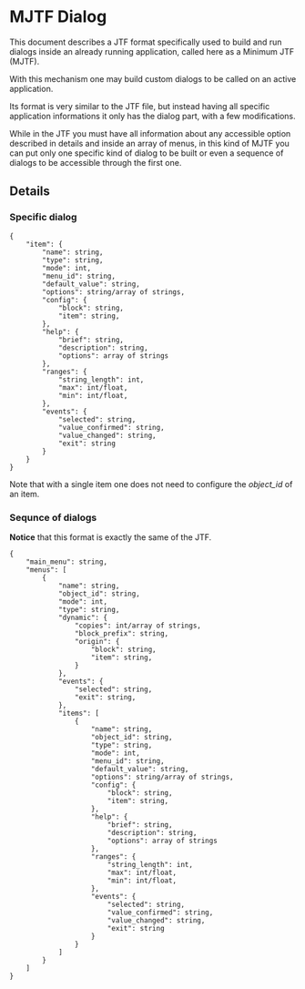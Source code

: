 # MJTF Dialog

This document describes a JTF format specifically used to build and run
dialogs inside an already running application, called here as a
Minimum JTF (MJTF).

With this mechanism one may build custom dialogs to be called on an
active application.

Its format is very similar to the JTF file, but instead having all
specific application informations it only has the dialog part, with a
few modifications.

While in the JTF you must have all information about any accessible
option described in details and inside an array of menus, in this kind
of MJTF you can put only one specific kind of dialog to be built or
even a sequence of dialogs to be accessible through the first one.

## Details

### Specific dialog
```
{
    "item": {
        "name": string,
        "type": string,
        "mode": int,
        "menu_id": string,
        "default_value": string,
        "options": string/array of strings,
        "config": {
            "block": string,
            "item": string,
        },
        "help": {
            "brief": string,
            "description": string,
            "options": array of strings
        },
        "ranges": {
            "string_length": int,
            "max": int/float,
            "min": int/float,
        },
        "events": {
            "selected": string,
            "value_confirmed": string,
            "value_changed": string,
            "exit": string
        }
    }
}
```

Note that with a single item one does not need to configure the _object\_id_ of
an item.

### Sequnce of dialogs

**Notice** that this format is exactly the same of the JTF.

```
{
    "main_menu": string,
    "menus": [
        {
            "name": string,
            "object_id": string,
            "mode": int,
            "type": string,
            "dynamic": {
                "copies": int/array of strings,
                "block_prefix": string,
                "origin": {
                    "block": string,
                    "item": string,
                }
            },
            "events": {
                "selected": string,
                "exit": string,
            },
            "items": [
                {
                    "name": string,
                    "object_id": string,
                    "type": string,
                    "mode": int,
                    "menu_id": string,
                    "default_value": string,
                    "options": string/array of strings,
                    "config": {
                        "block": string,
                        "item": string,
                    },
                    "help": {
                        "brief": string,
                        "description": string,
                        "options": array of strings
                    },
                    "ranges": {
                        "string_length": int,
                        "max": int/float,
                        "min": int/float,
                    },
                    "events": {
                        "selected": string,
                        "value_confirmed": string,
                        "value_changed": string,
                        "exit": string
                    }
                }
            ]
        }
    ]
}
```

